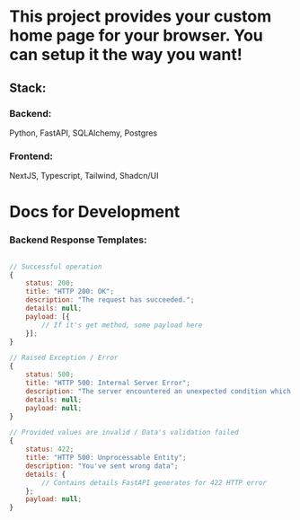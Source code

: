 # This project provides your custom home page for your browser. You can setup it the way you want!

## Stack:

### Backend: 
Python, FastAPI, SQLAlchemy, Postgres

### Frontend:
NextJS, Typescript, Tailwind, Shadcn/UI


# Docs for Development

### Backend Response Templates:

```js

// Successful operation
{
    status: 200;
    title: "HTTP 200: OK";
    description: "The request has succeeded.";
    details: null;
    payload: [{
        // If it's get method, some payload here
    }];
}

// Raised Exception / Error
{
    status: 500;
    title: "HTTP 500: Internal Server Error";
    description: "The server encountered an unexpected condition which prevented it from fulfilling the request.";
    details: null;
    payload: null;
}

// Provided values are invalid / Data's validation failed
{
    status: 422;
    title: "HTTP 500: Unprocessable Entity";
    description: "You've sent wrong data";
    details: {
        // Contains details FastAPI generates for 422 HTTP error
    };
    payload: null;
}
```